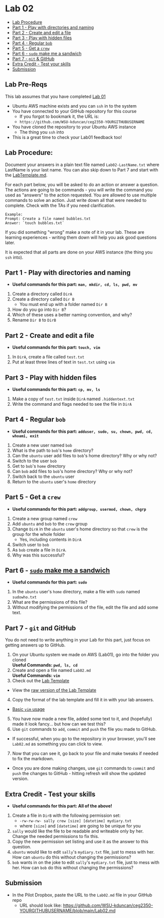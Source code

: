 # Lab 02

- [Lab Procedure](#Lab-Procedure)
- [Part 1 - Play with directories and naming](#Part-1---Play-with-directories-and-naming)
- [Part 2 - Create and edit a file](#Part-2---Create-and-edit-a-file)
- [Part 3 - Play with hidden files](#Part-3---Play-with-hidden-files)
- [Part 4 - Regular `bob`](#Part-4---Regular-bob)
- [Part 5 - Get a `crew`](#Part-5---Get-a-crew)
- [Part 6 - `sudo` make me a sandwich](#Part-6---sudo-make-me-a-sandwich)
- [Part 7 - `git` & GitHub](#Part-7---git-and-GitHub)
- [Extra Credit - Test your skills](#Extra-Credit---Test-your-skills)
- [Submission](#Submission)

## Lab Pre-Reqs

This lab assumes that you have completed [Lab 01](../Lab01/README.md)

- Ubuntu AWS machine exists and you can `ssh` in to the system
- You have connected to your GitHub repository for this course
  - If you forgot to bookmark it, the URL is:
  - `https://github.com/WSU-kduncan/ceg2350-YOURGITHUBUSERNAME`
- You have cloned the repository to your Ubuntu AWS instance
   - The thing you `ssh` into
- This is a great time to check your Lab01 feedback too!

## Lab Procedure:

Document your answers in a plain text file named `Lab02-LastName.txt` where LastName is your last name. You can also skip down to Part 7 and start with the [LabTemplate.md](LabTemplate.md).

For each part below, you will be asked to do an action or answer a question.  The actions are going to be commands - you will write the command you used as "answers" to the action requested.  You are allowed to use multiple commands to solve an action.  Just write down all that were needed to complete.  Check with the TAs if you need clarification.

```
Example:  
Prompt: Create a file named bubbles.txt
Answer: `touch bubbles.txt`
```

If you did something "wrong" make a note of it in your lab. These are learning experiences - writing them down will help you ask good questions later. 

It is expected that all parts are done on your AWS instance (the thing you `ssh` into).

## Part 1 - Play with directories and naming

- **Useful commands for this part: `man, mkdir, cd, ls, pwd, mv`**

1. Create a directory called `DirA`
2. Create a directory called `Dir B`
   - You must end up with a folder named `Dir B`
3. How do you go into `Dir B`?
4. Which of these uses a better naming convention, and why?
5. Rename `Dir B` to `DirB`


## Part 2 - Create and edit a file

- **Useful commands for this part: `touch, vim`**

1. In `DirA`, create a file called `test.txt`
2. Put at least three lines of text in `test.txt` using `vim`  

## Part 3 - Play with hidden files

- **Useful commands for this part: `cp, mv, ls`**

1. Make a copy of `test.txt` inside `DirA` named `.hiddentext.txt`
2. Write the command and flags needed to see the file in `DirA`

## Part 4 - Regular `bob`

- **Useful commands for this part: `adduser, sudo, su, chown, pwd, cd, whoami, exit`**

1. Create a new user named `bob`
2. What is the path to `bob`'s `home` directory?
3. Can the `ubuntu` user add files to `bob`'s home directory?  Why or why not?
4. Switch to the user `bob`
5. Get to `bob`'s `home` directory
6. Can `bob` add files to `bob`'s home directory?  Why or why not?
7. Switch back to the `ubuntu` user
8. Return to the `ubuntu` user's `home` directory

## Part 5 - Get a `crew`

- **Useful commands for this part: `addgroup, usermod, chown, chgrp`**

1. Create a new group named `crew`
2. Add `ubuntu` and `bob` to the `crew` group
3. Change `DirA` in the `ubuntu` user's home directory so that `crew` is the group for the whole folder
   - Yes, including contents in `DirA`
4. Switch user to `bob`
5. As `bob` create a file in `DirA`.
6. Why was this successful?


## Part 6 - [`sudo` make me a sandwich](https://xkcd.com/149/)

- **Useful commands for this part: `sudo`**

1. In the `ubuntu` user's `home` directory, make a file with `sudo` named `sudowho.txt`
2. What are the permissions of this file?
3. Without modifying the permissions of the file, edit the file and add some text.

## Part 7 - `git` and GitHub

You do not need to write anything in your Lab for this part, just focus on getting answers up to GitHub.

1. On your Ubuntu system we made on AWS (Lab01), go into the folder you cloned  
   **Useful Commands: `pwd, ls, cd`**
2. Create and open a file named `Lab02.md`  
   **Useful Commands: `vim`**
3. Check out the [Lab Template](LabTemplate.md)
  - View the [raw version of the Lab Template](https://raw.githubusercontent.com/pattonsgirl/Fall2021-CEG2350/main/Labs/Lab02/LabTemplate.md) 
4. Copy the format of the lab template and fill it in with your lab answers.
  - [Basic `vim` usage](https://www.howtoforge.com/vim-basics)
5. You have now made a new file, added some text to it, and (hopefully) made it look fancy... but how can we test this?
6. Use `git` commands to `add`, `commit` and `push` the file you made to GitHub.
  - If successful, when you go to the repository in your browser, you'll see `Lab02.md` as something you can click to view.
7. Now that you can see it, go back to your file and make tweaks if needed to fix the markdown.
  - Once you are done making changes, use `git` commands to `commit` and `push` the changes to GitHub - hitting refresh will show the updated version.

## Extra Credit - Test your skills

- **Useful commands for this part: All of the above!**

1. Create a file in `DirB` with the following permission set:  
   - `-rw-rw-rw- sally crew [size] [datetime] mydiary.txt`
   - where `[size]` and `[datetime]` are going to be unique for you
2. `sally` would like the file to be readable and writeable only by her.  Change the needed permissions to fix this.
3. Copy the new permission set listing and use it as the answer to this question.
4. `ubuntu` would like to edit `sally`'s `mydiary.txt` file, just to mess with her.  How can `ubuntu` do this without changing the permissions?
5. `bob` wants in on the joke to edit `sally`'s `mydiary.txt` file, just to mess with her.  How can `bob` do this without changing the permissions?


## Submission

- In the Pilot Dropbox, paste the URL to the `Lab02.md` file in your GitHub repo
    - URL should look like: https://github.com/WSU-kduncan/ceg2350-YOURGITHUBUSERNAME/blob/main/Lab02.md
